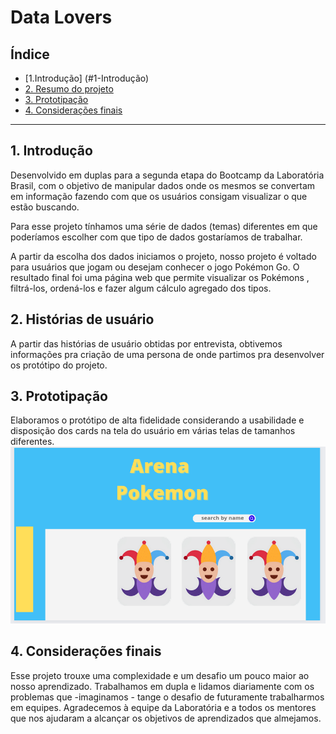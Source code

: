 # Data Lovers

## Índice

- [1.Introdução] (#1-Introdução)
- [2. Resumo do projeto](#2-histórias-de-usuário)
- [3. Prototipação](#3-prototipação)
- [4. Considerações finais](#5-considerações-finais)

---

## 1. Introdução

Desenvolvido em duplas para a segunda etapa do Bootcamp da Laboratória Brasil, com o objetivo de manipular dados onde os mesmos se convertam em informação fazendo com que os usuários consigam visualizar o que estão buscando.

Para esse projeto tínhamos uma série de dados (temas) diferentes em que poderíamos escolher com que tipo de dados gostaríamos de trabalhar.

A partir da escolha dos dados iniciamos o projeto, nosso projeto é voltado para usuários que jogam ou desejam conhecer o jogo Pokémon Go.
O resultado final foi uma página web que permite visualizar os Pokémons , filtrá-los, ordená-los e fazer algum cálculo agregado dos tipos.

## 2. Histórias de usuário

A partir das histórias de usuário obtidas por entrevista, obtivemos informações pra criação de uma persona de onde partimos pra desenvolver os protótipo do projeto.  


## 3. Prototipação
Elaboramos o protótipo de alta fidelidade considerando a usabilidade e disposição dos cards na tela do usuário em várias telas de tamanhos diferentes.
![Protótipo](/src/image/prototype.png)

## 4. Considerações finais

Esse projeto trouxe uma complexidade e um desafio um pouco maior ao nosso aprendizado.
Trabalhamos em dupla e lidamos diariamente com os problemas que -imaginamos - tange o desafio de futuramente trabalharmos em equipes.
Agradecemos à equipe da Laboratória e a todos os mentores que nos ajudaram a alcançar os objetivos de aprendizados que almejamos.